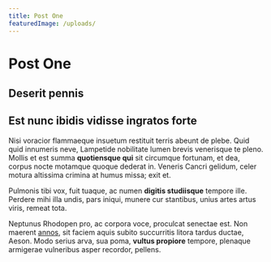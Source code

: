 ```yaml
---
title: Post One
featuredImage: /uploads/
---
```

# Post One

## Deserit pennis

## Est nunc ibidis vidisse ingratos forte

Nisi voracior flammaeque insuetum restituit terris abeunt de plebe. Quid quid
innumeris neve, Lampetide nobilitate lumen brevis venerisque te pleno. Mollis et
est summa **quotiensque qui** sit circumque fortunam, et dea, corpus nocte
motamque quoque dederat in. Veneris Cancri gelidum, celer motura altissima
crimina at humus missa; exit et.

Pulmonis tibi vox, fuit tuaque, ac numen **digitis studiisque** tempore ille.
Perdere mihi illa undis, pars iniqui, munere cur stantibus, unius artes artus
viris, remeat tota.

Neptunus Rhodopen pro, ac corpora voce, proculcat senectae est. Non maerent
[annos](http://est-iacent.net/dicor), sit faciem aquis subito succurritis litora
tardus ductae, Aeson. Modo serius arva, sua poma, **vultus propiore** tempore,
plenaque armigerae vulneribus asper recordor, pellens.